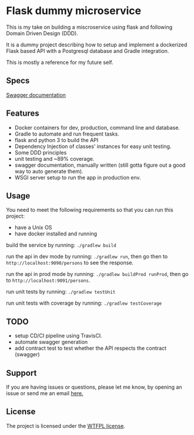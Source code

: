 Flask dummy microservice
========================

This is my take on building a miscroservice using flask and following Domain Driven Design (DDD).

It is a dummy project describing how to setup and implement a dockerized Flask based API with a Postgresql database and Gradle integration.

This is mostly a reference for my future self.

Specs
-------

[Swagger documentation](./swagger.json)


Features
--------

- Docker containers for dev, production, command line and database.
- Gradle to automate and run frequent tasks.
- flask and python 3 to build the API
- Dependency Injection of classes' instances for easy unit testing.
- Some DDD principles
- unit testing and ~89% coverage.
- swagger documentation, manually written (still gotta figure out a good way to auto generate them).
- WSGI server setup to run the app in production env.

Usage
------------

You need to meet the following requirements so that you can run this project:
- have a Unix OS
- have docker installed and running


build the service by running: `./gradlew build`

run the api in dev mode by running: `./gradlew run`, then go then to `http://localhost:9090/persons` to see the response.

run the api in prod mode by running: `./gradlew buildProd runProd`, then go to `http://localhost:9091/persons`.

run unit tests by running: `./gradlew testUnit`

run unit tests with coverage by running: `./gradlew testCoverage`


TODO
-----

- setup CD/CI pipeline using TravisCI.
- automate swagger generation
- add contract test to test whether the API respects the contract (swagger)


Support
-------

If you are having issues or questions, please let me know, by opening an issue or send me an email [here.](sam.elaabidi@gmail.com)


License
-------

The project is licensed under the [WTFPL license](./LICENSE.txt).
